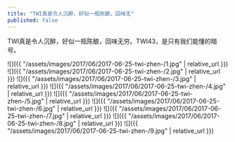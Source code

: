 ```yaml
---
title: "TWI真是令人沉醉，好似一瓶陈酿，回味无"
published: false
---
```

TWI真是令人沉醉，好似一瓶陈酿，回味无穷。TWI43，是只有我们能懂的暗号。



![]({{ "/assets/images/2017/06/2017-06-25-twi-zhen-/1.jpg" | relative_url }})
![]({{ "/assets/images/2017/06/2017-06-25-twi-zhen-/2.jpg" | relative_url }})
![]({{ "/assets/images/2017/06/2017-06-25-twi-zhen-/3.jpg" | relative_url }})
![]({{ "/assets/images/2017/06/2017-06-25-twi-zhen-/4.jpg" | relative_url }})
![]({{ "/assets/images/2017/06/2017-06-25-twi-zhen-/5.jpg" | relative_url }})
![]({{ "/assets/images/2017/06/2017-06-25-twi-zhen-/6.jpg" | relative_url }})
![]({{ "/assets/images/2017/06/2017-06-25-twi-zhen-/7.jpg" | relative_url }})
![]({{ "/assets/images/2017/06/2017-06-25-twi-zhen-/8.jpg" | relative_url }})
![]({{ "/assets/images/2017/06/2017-06-25-twi-zhen-/9.jpg" | relative_url }})
